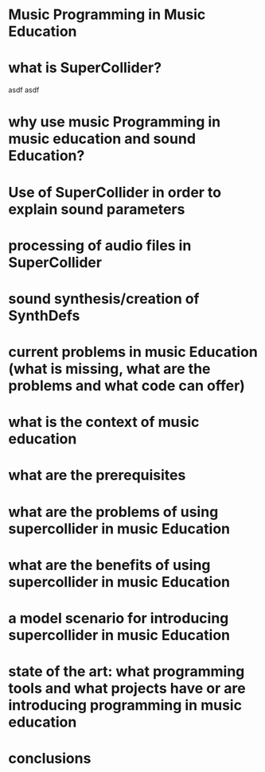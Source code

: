 # Music Programming in Music Education

# what is SuperCollider?

asdf asdf

# why use music Programming in music education and sound Education?

# Use of SuperCollider in order to explain sound parameters
# processing of audio files in SuperCollider
# sound synthesis/creation of SynthDefs
# current problems in music Education (what is missing, what are the problems and what code can offer)
# what is the context of music education
# what are the prerequisites
# what are the problems of using supercollider in music Education
# what are the benefits of using supercollider in music Education
# a model scenario for introducing supercollider in music Education
# state of the art: what programming tools and what projects have or are introducing programming in music education
# conclusions
